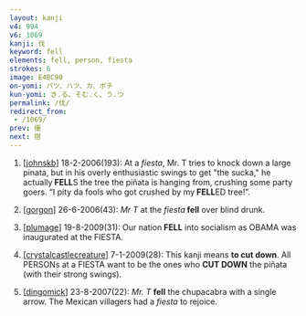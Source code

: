 ```yaml
---
layout: kanji
v4: 994
v6: 1069
kanji: 伐
keyword: fell
elements: fell, person, fiesta
strokes: 6
image: E4BC90
on-yomi: バツ、ハツ、カ、ボチ
kun-yomi: き.る、そむ.く、う.つ
permalink: /伐/
redirect_from:
 - /1069/
prev: 優
next: 宿
---
```


1) [<a href="http://kanji.koohii.com/profile/johnskb">johnskb</a>] 18-2-2006(193): At a <em>fiesta</em>, Mr. T tries to knock down a large pinata, but in his overly enthusiastic swings to get &quot;the sucka,&quot; he actually<strong> FELL</strong>S the tree the piñata is hanging from, crushing some party goers. “I pity da fools who got crushed by my<strong> FELL</strong>ED tree!”.

2) [<a href="http://kanji.koohii.com/profile/gorgon">gorgon</a>] 26-6-2006(43): <em>Mr T</em> at the <em>fiesta</em><strong> fell</strong> over blind drunk.

3) [<a href="http://kanji.koohii.com/profile/plumage">plumage</a>] 19-8-2009(31): Our nation<strong> FELL</strong> into socialism as OBAMA was inaugurated at the FIESTA.

4) [<a href="http://kanji.koohii.com/profile/crystalcastlecreature">crystalcastlecreature</a>] 7-1-2009(28): This kanji means <strong>to cut down</strong>. All PERSONs at a FIESTA want to be the ones who <strong>CUT DOWN</strong> the piñata (with their strong swings).

5) [<a href="http://kanji.koohii.com/profile/dingomick">dingomick</a>] 23-8-2007(22): <em>Mr. T</em> <strong>fell</strong> the chupacabra with a single arrow. The Mexican villagers had a <em>fiesta</em> to rejoice.

